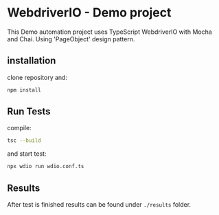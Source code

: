 # WebdriverIO - Demo project
This Demo automation project uses TypeScript WebdriverIO with Mocha and Chai. Using 'PageObject' design pattern.

## installation
 clone repository and:
```sh
npm install
```

## Run Tests
compile:
```sh
tsc --build
```
and start test:
```sh
npx wdio run wdio.conf.ts
```

## Results
After test is finished results can be found under `./results` folder. 
